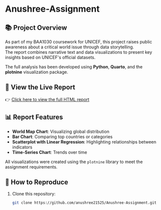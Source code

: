 # Anushree-Assignment

## 📚 Project Overview
As part of my BAA1030 coursework for UNICEF, this project raises public awareness about a critical world issue through data storytelling.  
The report combines narrative text and data visualizations to present key insights based on UNICEF's official datasets.

The full analysis has been developed using **Python**, **Quarto**, and the **plotnine** visualization package.

## 🔗 View the Live Report
👉 [Click here to view the full HTML report](https://anushree21525.github.io/Anushree-Assignment/Repo.html)

## 📊 Report Features
- **World Map Chart**: Visualizing global distribution
- **Bar Chart**: Comparing top countries or categories
- **Scatterplot with Linear Regression**: Highlighting relationships between indicators
- **Time-Series Chart**: Trends over time

All visualizations were created using the `plotnine` library to meet the assignment requirements.


## 🚀 How to Reproduce
1. Clone this repository:
   ```bash
   git clone https://github.com/anushree21525/Anushree-Assignment.git

